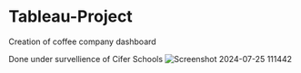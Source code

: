 # Tableau-Project
Creation of coffee company dashboard

Done under survellience of Cifer Schools
![Screenshot 2024-07-25 111442](https://github.com/user-attachments/assets/bdd84f38-89f5-40c2-843a-7d348b7d4e26)

